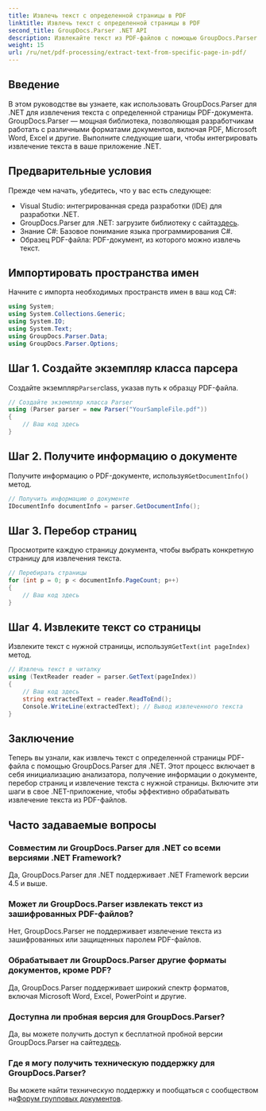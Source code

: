 ```yaml
---
title: Извлечь текст с определенной страницы в PDF
linktitle: Извлечь текст с определенной страницы в PDF
second_title: GroupDocs.Parser .NET API
description: Извлекайте текст из PDF-файлов с помощью GroupDocs.Parser для .NET. С легкостью извлекайте содержимое конкретной страницы с помощью этой мощной библиотеки.
weight: 15
url: /ru/net/pdf-processing/extract-text-from-specific-page-in-pdf/
---
```

## Введение
В этом руководстве вы узнаете, как использовать GroupDocs.Parser для .NET для извлечения текста с определенной страницы PDF-документа. GroupDocs.Parser — мощная библиотека, позволяющая разработчикам работать с различными форматами документов, включая PDF, Microsoft Word, Excel и другие. Выполните следующие шаги, чтобы интегрировать извлечение текста в ваше приложение .NET.
## Предварительные условия
Прежде чем начать, убедитесь, что у вас есть следующее:
- Visual Studio: интегрированная среда разработки (IDE) для разработки .NET.
-  GroupDocs.Parser для .NET: загрузите библиотеку с сайта[здесь](https://releases.groupdocs.com/parser/net/).
- Знание C#: Базовое понимание языка программирования C#.
- Образец PDF-файла: PDF-документ, из которого можно извлечь текст.

## Импортировать пространства имен
Начните с импорта необходимых пространств имен в ваш код C#:
```csharp
using System;
using System.Collections.Generic;
using System.IO;
using System.Text;
using GroupDocs.Parser.Data;
using GroupDocs.Parser.Options;
```
## Шаг 1. Создайте экземпляр класса парсера
 Создайте экземпляр`Parser`class, указав путь к образцу PDF-файла.
```csharp
// Создайте экземпляр класса Parser
using (Parser parser = new Parser("YourSampleFile.pdf"))
{
    // Ваш код здесь
}
```
## Шаг 2. Получите информацию о документе
 Получите информацию о PDF-документе, используя`GetDocumentInfo()` метод.
```csharp
// Получить информацию о документе
IDocumentInfo documentInfo = parser.GetDocumentInfo();
```
## Шаг 3. Перебор страниц
Просмотрите каждую страницу документа, чтобы выбрать конкретную страницу для извлечения текста.
```csharp
// Перебирать страницы
for (int p = 0; p < documentInfo.PageCount; p++)
{
    // Ваш код здесь
}
```
## Шаг 4. Извлеките текст со страницы
 Извлеките текст с нужной страницы, используя`GetText(int pageIndex)` метод.
```csharp
// Извлечь текст в читалку
using (TextReader reader = parser.GetText(pageIndex))
{
    // Ваш код здесь
    string extractedText = reader.ReadToEnd();
    Console.WriteLine(extractedText); // Вывод извлеченного текста
}
```

## Заключение
Теперь вы узнали, как извлечь текст с определенной страницы PDF-файла с помощью GroupDocs.Parser для .NET. Этот процесс включает в себя инициализацию анализатора, получение информации о документе, перебор страниц и извлечение текста с нужной страницы. Включите эти шаги в свое .NET-приложение, чтобы эффективно обрабатывать извлечение текста из PDF-файлов.

## Часто задаваемые вопросы
### Совместим ли GroupDocs.Parser для .NET со всеми версиями .NET Framework?
Да, GroupDocs.Parser для .NET поддерживает .NET Framework версии 4.5 и выше.
### Может ли GroupDocs.Parser извлекать текст из зашифрованных PDF-файлов?
Нет, GroupDocs.Parser не поддерживает извлечение текста из зашифрованных или защищенных паролем PDF-файлов.
### Обрабатывает ли GroupDocs.Parser другие форматы документов, кроме PDF?
Да, GroupDocs.Parser поддерживает широкий спектр форматов, включая Microsoft Word, Excel, PowerPoint и другие.
### Доступна ли пробная версия для GroupDocs.Parser?
 Да, вы можете получить доступ к бесплатной пробной версии GroupDocs.Parser на сайте[здесь](https://releases.groupdocs.com/).
### Где я могу получить техническую поддержку для GroupDocs.Parser?
 Вы можете найти техническую поддержку и пообщаться с сообществом на[Форум групповых документов](https://forum.groupdocs.com/c/parser/17).